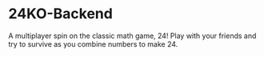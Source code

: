 # 24KO-Backend
A multiplayer spin on the classic math game, 24! Play with your friends and try to survive as you combine numbers to make 24.
